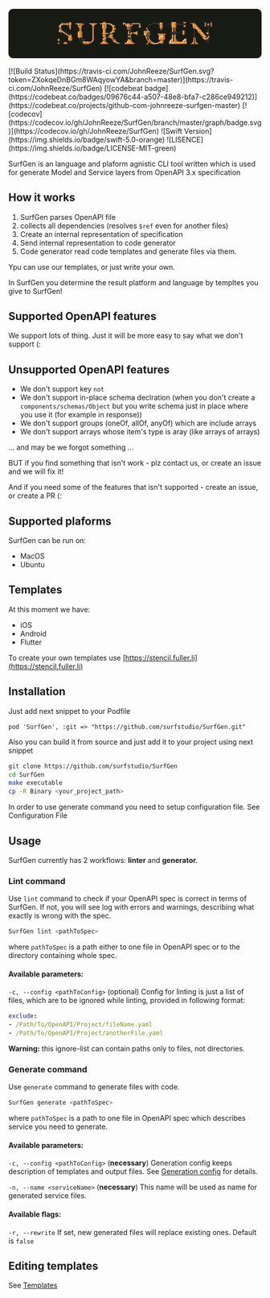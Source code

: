 
<p align="center">
  <img src="Docs/logo.png">
</p>
[![Build Status](https://travis-ci.com/JohnReeze/SurfGen.svg?token=ZXokqeDnBGm8WAqyowYA&branch=master)](https://travis-ci.com/JohnReeze/SurfGen) [![codebeat badge](https://codebeat.co/badges/09676c44-a507-48e8-bfa7-c286ce949212)](https://codebeat.co/projects/github-com-johnreeze-surfgen-master) [![codecov](https://codecov.io/gh/JohnReeze/SurfGen/branch/master/graph/badge.svg)](https://codecov.io/gh/JohnReeze/SurfGen)
 ![Swift Version](https://img.shields.io/badge/swift-5.0-orange) ![LISENCE](https://img.shields.io/badge/LICENSE-MIT-green)

SurfGen is an language and plaform agnistic CLI tool written which is used for generate Model and Service layers from OpenAPI 3.x specification

## How it works

1. SurfGen parses OpenAPI file 
2. collects all dependencies (resolves `$ref` even for another files)
3. Create an internal representation of specification
4. Send internal representation to code generator
5. Code generator read code templates and generate files via them.

Ypu can use our templates, or just write your own.

In SurfGen you determine the result platform and language by templtes you give to SurfGen!

## Supported OpenAPI features

We support lots of thing. Just it will be more easy to say what we don't support (:

## Unsupported OpenAPI features

- We don't support key `not`
- We don't support in-place schema declration (when you don't create a `components/schemas/Object` but you write schema just in place where you use it (for example in response))
- We don't support groups (oneOf, allOf, anyOf) which are include arrays
- We don't support arrays whose item's type is aray (like arrays of arrays)

... and may be we forgot something ...

BUT if you find something that isn't work - plz contact us, or create an issue and we will fix it!

And if you need some of the features that isn't supported - create an issue, or create a PR (:

## Supported plaforms

SurfGen can be run on:

- MacOS
- Ubuntu

## Templates

At this moment we have:

- iOS
- Android
- Flutter

To create your own templates use [https://stencil.fuller.li](https://stencil.fuller.li)

## Installation

Just add next snippet to your Podfile
```
pod 'SurfGen', :git => "https://github.com/surfstudio/SurfGen.git"
```

Also you can build it from source and just add it to your project using next snippet
```sh
git clone https://github.com/surfstudio/SurfGen
cd SurfGen
make executable
cp -R Binary <your_project_path>
```
In order to use generate command you need to setup configuration file. See Configuration File 

## Usage

SurfGen currently has 2 workflows: **linter** and **generator**.

### Lint command

Use `lint` command to check if your OpenAPI spec is correct in terms of SurfGen. If not, you will see log with errors and warnings, describing what exactly is wrong with the spec.

```sh
SurfGen lint <pathToSpec>
```

where `pathToSpec` is a path either to one file in OpenAPI spec or to the directory containing whole spec.

#### Available parameters:

`-c, --config <pathToConfig>` (optional) Config for linting is just a list of files, which are to be ignored while linting, provided in following format:

```yaml
exclude:
- /Path/To/OpenAPI/Project/fileName.yaml
- /Path/To/OpenAPI/Project/anotherFile.yaml
```

**Warning:** this ignore-list can contain paths only to files, not directories.

### Generate command

Use `generate` command to generate files with code.

```sh
SurfGen generate <pathToSpec>
```

where `pathToSpec` is a path to one file in OpenAPI spec which describes service you need to generate.

#### Available parameters:

`-c, --config <pathToConfig>` (**necessary**) Generation config keeps description of templates and output files. See [Generation config](Sources/CodeGenerator/Stages/GenerationStage/Template.md) for details.

`-n, --name <serviceName>` (**necessary**) This name will be used as name for generated service files.

#### Available flags:

`-r, --rewrite` If set, new generated files will replace existing ones. Default is `false`

## Editing templates

See [Templates](TEMPLATES.md)